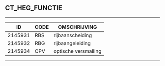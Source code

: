 ## CT_HEG_FUNCTIE

***

|ID                              	|CODE          	|OMSCHRIJVING|
|------                          	|----          	|-----    |
|2145931|RBS|rijbaanscheiding|
|2145932|RBG|rijbaangeleiding|
|2145934|OPV|optische versmalling|


***
